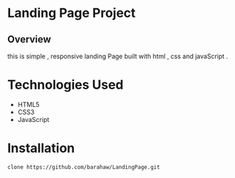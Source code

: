 # Landing Page Project

## Overview

this is simple , responsive landing Page built with html , css and javaScript .

# Technologies Used

- HTML5
- CSS3
- JavaScript

# Installation

`clone https://github.com/barahaw/LandingPage.git`
